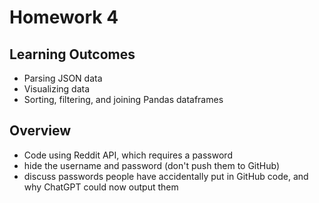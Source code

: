 # Homework 4

## Learning Outcomes

- Parsing JSON data
- Visualizing data
- Sorting, filtering, and joining Pandas dataframes

## Overview

- Code using Reddit API, which requires a password
- hide the username and password (don't push them to GitHub)
- discuss passwords people have accidentally put in GitHub code, and why ChatGPT could now output them
